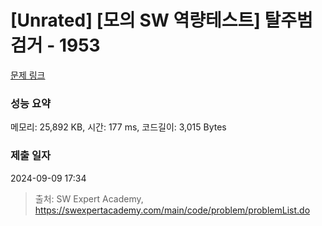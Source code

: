 # [Unrated] [모의 SW 역량테스트] 탈주범 검거 - 1953 

[문제 링크](https://swexpertacademy.com/main/code/problem/problemDetail.do?contestProbId=AV5PpLlKAQ4DFAUq) 

### 성능 요약

메모리: 25,892 KB, 시간: 177 ms, 코드길이: 3,015 Bytes

### 제출 일자

2024-09-09 17:34



> 출처: SW Expert Academy, https://swexpertacademy.com/main/code/problem/problemList.do